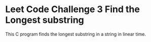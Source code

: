 # Leet Code Challenge 3 Find the Longest substring

This C program finds the longest substring in a string in linear time.
